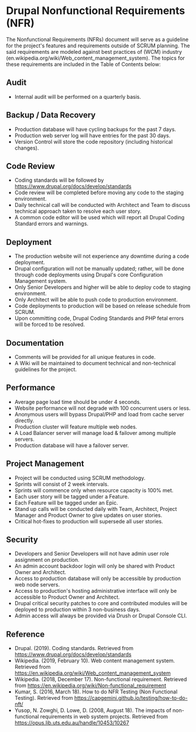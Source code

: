 # Drupal Nonfunctional Requirements (NFR)

The Nonfunctional Requirements (NFRs) document will serve as a guideline for the project's features and requirements outside of SCRUM planning. The said requirements are modeled against best practices of (WCM) industry (en.wikipedia.org/wiki/Web_content_management_system). The topics for these requirements are included in the Table of Contents below:

## Audit

* Internal audit will be performed on a quarterly basis.

## Backup / Data Recovery

* Production database will have cycling backups for the past 7 days.
* Production web server log will have entries for the past 30 days.
* Version Control will store the code repository (including historical changes).

## Code Review

* Coding standards will be followed by https://www.drupal.org/docs/develop/standards
* Code review will be completed before moving any code to the staging environment.
* Daily technical call will be conducted with Architect and Team to discuss technical approach taken to resolve each user story.
* A common code editor will be used which will report all Drupal Coding Standard errors and warnings.

## Deployment

* The production website will not experience any downtime during a code deployment.
* Drupal configuration will not be manually updated; rather, will be done through code deployments using Drupal's core Configuration Management system.
* Only Senior Developers and higher will be able to deploy code to staging environment.
* Only Architect will be able to push code to production environment.
* Code deployments to production will be based on release schedule from SCRUM.
* Upon committing code, Drupal Coding Standards and PHP fetal errors will be forced to be resolved.

## Documentation

* Comments will be provided for all unique features in code.
* A Wiki will be maintained to document technical and non-technical guidelines for the project.

## Performance

* Average page load time should be under 4 seconds.
* Website performance will not degrade with 100 concurrent users or less.
* Anonymous users will bypass Drupal/PHP and load from cache server directly.
* Production cluster will feature multiple web nodes.
* A Load Balancer server will manage load & failover among multiple servers.
* Production database will have a failover server.

## Project Management

* Project will be conducted using SCRUM methodology.
* Sprints will consist of 2 week intervals.
* Sprints will commence only when resource capacity is 100% met.
* Each user story will be tagged under a Feature.
* Each Feature will be tagged under an Epic.
* Stand up calls will be conducted daily with Team, Architect, Project Manager and Product Owner to give updates on user stories.
* Critical hot-fixes to production will supersede all user stories.

## Security

* Developers and Senior Developers will not have admin user role assignment on production.
* An admin account backdoor login will only be shared with Product Owner and Architect.
* Access to production database will only be accessible by production web node servers.
* Access to production's hosting administrative interface will only be accessible to Product Owner and Architect.
* Drupal critical security patches to core and contributed modules will be deployed to production within 3 non-business days.
* Admin access will always be provided via Drush or Drupal Console CLI.

## Reference

* Drupal. (2019). Coding standards. Retrieved from  https://www.drupal.org/docs/develop/standards
* Wikipedia. (2019, February 10). Web content management system. Retrieved from https://en.wikipedia.org/wiki/Web_content_management_system
* Wikipedia. (2018, December 17). Non-functional requirement. Retrieved from https://en.wikipedia.org/wiki/Non-functional_requirement
* Kumar, S. (2016, March 18). How to do NFR Testing (Non Functional Testing). Retrieved from https://capgemini.github.io/testing/how-to-do-nft/
* Yusop, N. Zowghi, D. Lowe, D. (2008, August 18). The impacts of non-functional requirements in web system projects. Retrieved from https://opus.lib.uts.edu.au/handle/10453/10267
